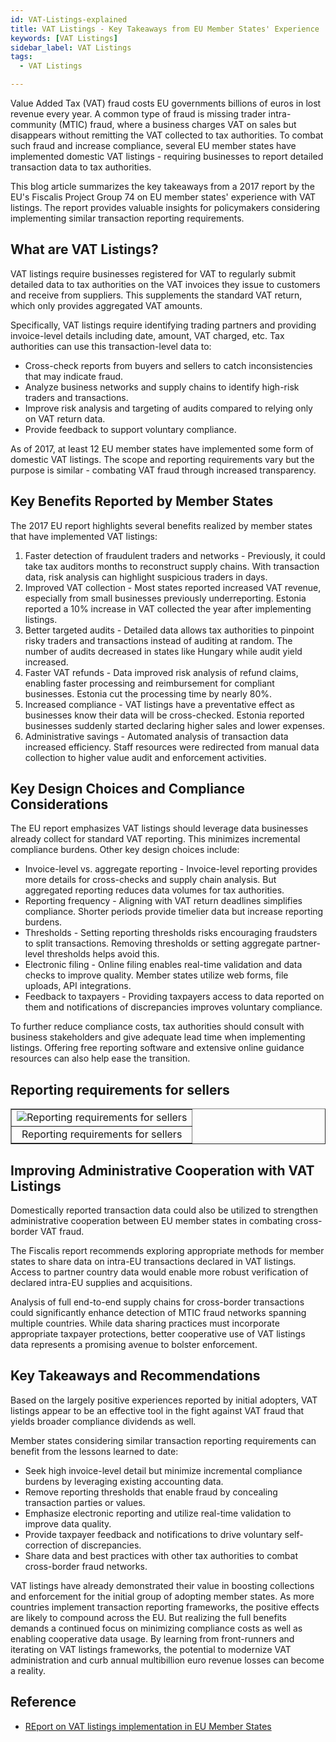 ```yaml
---
id: VAT-Listings-explained
title: VAT Listings - Key Takeaways from EU Member States' Experience
keywords: [VAT Listings]
sidebar_label: VAT Listings
tags:
  - VAT Listings

---
```


Value Added Tax (VAT) fraud costs EU governments billions of euros in lost revenue every year. A common type of fraud is missing trader intra-community (MTIC) fraud, where a business charges VAT on sales but disappears without remitting the VAT collected to tax authorities. To combat such fraud and increase compliance, several EU member states have implemented domestic VAT listings - requiring businesses to report detailed transaction data to tax authorities. 

This blog article summarizes the key takeaways from a 2017 report by the EU's Fiscalis Project Group 74 on EU member states' experience with VAT listings. The report provides valuable insights for policymakers considering implementing similar transaction reporting requirements.

## What are VAT Listings?

VAT listings require businesses registered for VAT to regularly submit detailed data to tax authorities on the VAT invoices they issue to customers and receive from suppliers. This supplements the standard VAT return, which only provides aggregated VAT amounts. 

Specifically, VAT listings require identifying trading partners and providing invoice-level details including date, amount, VAT charged, etc. Tax authorities can use this transaction-level data to:

- Cross-check reports from buyers and sellers to catch inconsistencies that may indicate fraud.
- Analyze business networks and supply chains to identify high-risk traders and transactions. 
- Improve risk analysis and targeting of audits compared to relying only on VAT return data.
- Provide feedback to support voluntary compliance.

As of 2017, at least 12 EU member states have implemented some form of domestic VAT listings. The scope and reporting requirements vary but the purpose is similar - combating VAT fraud through increased transparency.

## Key Benefits Reported by Member States

The 2017 EU report highlights several benefits realized by member states that have implemented VAT listings:

1. Faster detection of fraudulent traders and networks - Previously, it could take tax auditors months to reconstruct supply chains. With transaction data, risk analysis can highlight suspicious traders in days.
2. Improved VAT collection - Most states reported increased VAT revenue, especially from small businesses previously underreporting. Estonia reported a 10% increase in VAT collected the year after implementing listings. 
3. Better targeted audits - Detailed data allows tax authorities to pinpoint risky traders and transactions instead of auditing at random. The number of audits decreased in states like Hungary while audit yield increased.
4. Faster VAT refunds - Data improved risk analysis of refund claims, enabling faster processing and reimbursement for compliant businesses. Estonia cut the processing time by nearly 80%.
5. Increased compliance - VAT listings have a preventative effect as businesses know their data will be cross-checked. Estonia reported businesses suddenly started declaring higher sales and lower expenses. 
6. Administrative savings - Automated analysis of transaction data increased efficiency. Staff resources were redirected from manual data collection to higher value audit and enforcement activities.

## Key Design Choices and Compliance Considerations

The EU report emphasizes VAT listings should leverage data businesses already collect for standard VAT reporting. This minimizes incremental compliance burdens. Other key design choices include:

- Invoice-level vs. aggregate reporting - Invoice-level reporting provides more details for cross-checks and supply chain analysis. But aggregated reporting reduces data volumes for tax authorities. 
- Reporting frequency - Aligning with VAT return deadlines simplifies compliance. Shorter periods provide timelier data but increase reporting burdens.
- Thresholds - Setting reporting thresholds risks encouraging fraudsters to split transactions. Removing thresholds or setting aggregate partner-level thresholds helps avoid this.
- Electronic filing - Online filing enables real-time validation and data checks to improve quality. Member states utilize web forms, file uploads, API integrations.
- Feedback to taxpayers - Providing taxpayers access to data reported on them and notifications of discrepancies improves voluntary compliance.

To further reduce compliance costs, tax authorities should consult with business stakeholders and give adequate lead time when implementing listings. Offering free reporting software and extensive online guidance resources can also help ease the transition.

## Reporting requirements for sellers
<table align="center" border="1px" border-color="#dedede"><tr><td>
  <img src="/docs/img/seller-reporting-requirements.PNG" alt="Reporting requirements for sellers"/>
  </td></tr>
  <tr><td align="center">Reporting requirements for sellers</td></tr>
</table>

## Improving Administrative Cooperation with VAT Listings 

Domestically reported transaction data could also be utilized to strengthen administrative cooperation between EU member states in combating cross-border VAT fraud. 

The Fiscalis report recommends exploring appropriate methods for member states to share data on intra-EU transactions declared in VAT listings. Access to partner country data would enable more robust verification of declared intra-EU supplies and acquisitions. 

Analysis of full end-to-end supply chains for cross-border transactions could significantly enhance detection of MTIC fraud networks spanning multiple countries. While data sharing practices must incorporate appropriate taxpayer protections, better cooperative use of VAT listings data represents a promising avenue to bolster enforcement.

## Key Takeaways and Recommendations

Based on the largely positive experiences reported by initial adopters, VAT listings appear to be an effective tool in the fight against VAT fraud that yields broader compliance dividends as well. 

Member states considering similar transaction reporting requirements can benefit from the lessons learned to date:

- Seek high invoice-level detail but minimize incremental compliance burdens by leveraging existing accounting data.
- Remove reporting thresholds that enable fraud by concealing transaction parties or values. 
- Emphasize electronic reporting and utilize real-time validation to improve data quality.
- Provide taxpayer feedback and notifications to drive voluntary self-correction of discrepancies.
- Share data and best practices with other tax authorities to combat cross-border fraud networks.

VAT listings have already demonstrated their value in boosting collections and enforcement for the initial group of adopting member states. As more countries implement transaction reporting frameworks, the positive effects are likely to compound across the EU. But realizing the full benefits demands a continued focus on minimizing compliance costs as well as enabling cooperative data usage. By learning from front-runners and iterating on VAT listings frameworks, the potential to modernize VAT administration and curb annual multibillion euro revenue losses can become a reality.

## Reference 
* [REport on VAT listings implementation in EU Member States](https://taxation-customs.ec.europa.eu/system/files/2018-01/vat_listings_in_eu_en.pdf)
